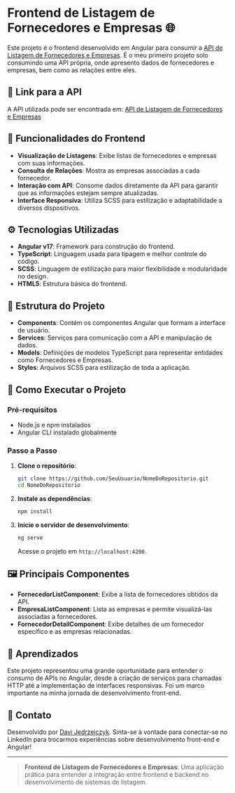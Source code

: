 # Frontend de Listagem de Fornecedores e Empresas 🌐

Este projeto é o frontend desenvolvido em Angular para consumir a [API de Listagem de Fornecedores e Empresas](https://github.com/DaviJedrzejczyk/ListaFornecedorEmpresa-FrontEnd/tree/71fb49bb85f849f2364df41d72cd59dbba9684d6). É o meu primeiro projeto solo consumindo uma API própria, onde apresento dados de fornecedores e empresas, bem como as relações entre eles. 

## 🔗 Link para a API

A API utilizada pode ser encontrada em: [API de Listagem de Fornecedores e Empresas](https://github.com/DaviJedrzejczyk/ListaFornecedorEmpresa)

## 📌 Funcionalidades do Frontend

- **Visualização de Listagens**: Exibe listas de fornecedores e empresas com suas informações.
- **Consulta de Relações**: Mostra as empresas associadas a cada fornecedor.
- **Interação com API**: Consome dados diretamente da API para garantir que as informações estejam sempre atualizadas.
- **Interface Responsiva**: Utiliza SCSS para estilização e adaptabilidade a diversos dispositivos.

## ⚙️ Tecnologias Utilizadas

- **Angular v17**: Framework para construção do frontend.
- **TypeScript**: Linguagem usada para tipagem e melhor controle do código.
- **SCSS**: Linguagem de estilização para maior flexibilidade e modularidade no design.
- **HTML5**: Estrutura básica do frontend.

## 📂 Estrutura do Projeto

- **Components**: Contém os componentes Angular que formam a interface de usuário.
- **Services**: Serviços para comunicação com a API e manipulação de dados.
- **Models**: Definições de modelos TypeScript para representar entidades como Fornecedores e Empresas.
- **Styles**: Arquivos SCSS para estilização de toda a aplicação.

## 🚀 Como Executar o Projeto

### Pré-requisitos

- Node.js e npm instalados
- Angular CLI instalado globalmente

### Passo a Passo

1. **Clone o repositório**:
   ```bash
   git clone https://github.com/SeuUsuario/NomeDoRepositorio.git
   cd NomeDoRepositorio
   ```

2. **Instale as dependências**:
   ```bash
   npm install
   ```

3. **Inicie o servidor de desenvolvimento**:
   ```bash
   ng serve
   ```
   Acesse o projeto em `http://localhost:4200`.

## 🖼️ Principais Componentes

- **FornecedorListComponent**: Exibe a lista de fornecedores obtidos da API.
- **EmpresaListComponent**: Lista as empresas e permite visualizá-las associadas a fornecedores.
- **FornecedorDetailComponent**: Exibe detalhes de um fornecedor específico e as empresas relacionadas.

## 🚀 Aprendizados

Este projeto representou uma grande oportunidade para entender o consumo de APIs no Angular, desde a criação de serviços para chamadas HTTP até a implementação de interfaces responsivas. Foi um marco importante na minha jornada de desenvolvimento front-end.

## 👤 Contato

Desenvolvido por [Davi Jedrzejczyk](https://www.linkedin.com/in/davi-jedrzejczyk-03b22a245/). Sinta-se à vontade para conectar-se no LinkedIn para trocarmos experiências sobre desenvolvimento front-end e Angular!

---

> **Frontend de Listagem de Fornecedores e Empresas**: Uma aplicação prática para entender a integração entre frontend e backend no desenvolvimento de sistemas de listagem.
